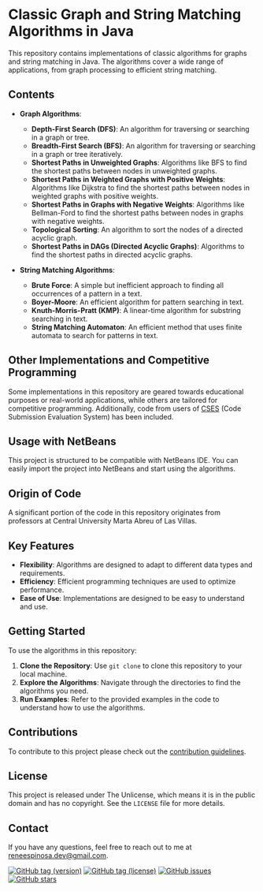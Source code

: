 # Classic Graph and String Matching Algorithms in Java

This repository contains implementations of classic algorithms for graphs and string matching in Java. The algorithms cover a wide range of applications, from graph processing to efficient string matching.

## Contents

- **Graph Algorithms**:
  - **Depth-First Search (DFS)**: An algorithm for traversing or searching in a graph or tree.
  - **Breadth-First Search (BFS)**: An algorithm for traversing or searching in a graph or tree iteratively.
  - **Shortest Paths in Unweighted Graphs**: Algorithms like BFS to find the shortest paths between nodes in unweighted graphs.
  - **Shortest Paths in Weighted Graphs with Positive Weights**: Algorithms like Dijkstra to find the shortest paths between nodes in weighted graphs with positive weights.
  - **Shortest Paths in Graphs with Negative Weights**: Algorithms like Bellman-Ford to find the shortest paths between nodes in graphs with negative weights.
  - **Topological Sorting**: An algorithm to sort the nodes of a directed acyclic graph.
  - **Shortest Paths in DAGs (Directed Acyclic Graphs)**: Algorithms to find the shortest paths in directed acyclic graphs.

- **String Matching Algorithms**:
  - **Brute Force**: A simple but inefficient approach to finding all occurrences of a pattern in a text.
  - **Boyer-Moore**: An efficient algorithm for pattern searching in text.
  - **Knuth-Morris-Pratt (KMP)**: A linear-time algorithm for substring searching in text.
  - **String Matching Automaton**: An efficient method that uses finite automata to search for patterns in text.

## Other Implementations and Competitive Programming

Some implementations in this repository are geared towards educational purposes or real-world applications, while others are tailored for competitive programming. Additionally, code from users of [CSES](https://cses.fi/) (Code Submission Evaluation System) has been included.

## Usage with NetBeans

This project is structured to be compatible with NetBeans IDE. You can easily import the project into NetBeans and start using the algorithms.

## Origin of Code

A significant portion of the code in this repository originates from professors at Central University Marta Abreu of Las Villas.

## Key Features

- **Flexibility**: Algorithms are designed to adapt to different data types and requirements.
- **Efficiency**: Efficient programming techniques are used to optimize performance.
- **Ease of Use**: Implementations are designed to be easy to understand and use.

## Getting Started

To use the algorithms in this repository:

1. **Clone the Repository**: Use `git clone` to clone this repository to your local machine.
2. **Explore the Algorithms**: Navigate through the directories to find the algorithms you need.
3. **Run Examples**: Refer to the provided examples in the code to understand how to use the algorithms.

## Contributions

To contribute to this project please check out the [contribution guidelines](https://github.com/YurisCodingClub/accessibility-mentor/blob/main/CONTRIBUTING.md).

## License

This project is released under The Unlicense, which means it is in the public domain and has no copyright. See the `LICENSE` file for more details.

## Contact

If you have any questions, feel free to reach out to me at [reneespinosa.dev@gmail.com](mailto:reneespinosa.dev@gmail.com).

[![GitHub tag (version)](https://img.shields.io/github/v/tag/reneespinosa/Graphs-and-Strings-Matching-Most-Classic-Algorithms-in-Java?label=version&style=flat-square)](https://github.com/reneespinosa/Graphs-and-Strings-Matching-Most-Classic-Algorithms-in-Java/releases)
[![GitHub tag (license)](https://img.shields.io/github/license/reneespinosa/Graphs-and-Strings-Matching-Most-Classic-Algorithms-in-Java?label=license&style=flat-square)](https://github.com/reneespinosa/Graphs-and-Strings-Matching-Most-Classic-Algorithms-in-Java/blob/master/LICENSE)
[![GitHub issues](https://img.shields.io/github/issues/reneespinosa/Graphs-and-Strings-Matching-Most-Classic-Algorithms-in-Java?label=issues&style=flat-square)](https://github.com/reneespinosa/Graphs-and-Strings-Matching-Most-Classic-Algorithms-in-Java/issues)
[![GitHub stars](https://img.shields.io/github/stars/reneespinosa/Graphs-and-Strings-Matching-Most-Classic-Algorithms-in-Java?label=stars&style=flat-square)](https://github.com/reneespinosa/Graphs-and-Strings-Matching-Most-Classic-Algorithms-in-Java/stargazers)


